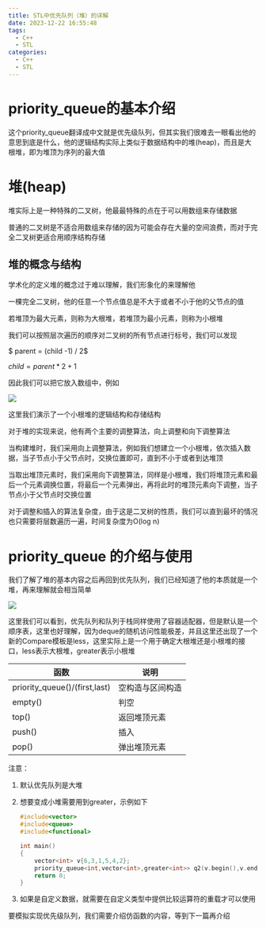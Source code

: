 ```yaml
---
title: STL中优先队列（堆）的详解
date: 2023-12-22 16:55:48
tags:
  - C++
  - STL
categories:
  - C++
  - STL
---
```


# priority_queue的基本介绍

这个priority_queue翻译成中文就是优先级队列，但其实我们很难去一眼看出他的意思到底是什么，他的逻辑结构实际上类似于数据结构中的堆(heap)，而且是大根堆，即为堆顶为序列的最大值

# 堆(heap)

堆实际上是一种特殊的二叉树，他最最特殊的点在于可以用数组来存储数据

普通的二叉树是不适合用数组来存储的因为可能会存在大量的空间浪费，而对于完全二叉树更适合用顺序结构存储

## 堆的概念与结构

学术化的定义堆的概念过于难以理解，我们形象化的来理解他

一棵完全二叉树，他的任意一个节点值总是不大于或者不小于他的父节点的值

若堆顶为最大元素，则称为大根堆，若堆顶为最小元素，则称为小根堆

我们可以按照层次遍历的顺序对二叉树的所有节点进行标号，我们可以发现

$ parent = (child -1) / 2$

$child = parent*2+1$

因此我们可以把它放入数组中，例如

![](https://s2.loli.net/2023/12/22/5KOYUfLyZTAs1l9.png)

这里我们演示了一个小根堆的逻辑结构和存储结构

对于堆的实现来说，他有两个主要的调整算法，向上调整和向下调整算法

当构建堆时，我们采用向上调整算法，例如我们想建立一个小根堆，依次插入数据，当子节点小于父节点时，交换位置即可，直到不小于或者到达堆顶

当取出堆顶元素时，我们采用向下调整算法，同样是小根堆，我们将堆顶元素和最后一个元素调换位置，将最后一个元素弹出，再将此时的堆顶元素向下调整，当子节点小于父节点时交换位置

对于调整和插入的算法复杂度，由于这是二叉树的性质，我们可以直到最坏的情况也只需要将层数遍历一遍，时间复杂度为O(log n)

# priority_queue 的介绍与使用

我们了解了堆的基本内容之后再回到优先队列，我们已经知道了他的本质就是一个堆，再来理解就会相当简单

![](https://s2.loli.net/2023/12/22/ENbThUkf4jJXiRo.png)

这里我们可以看到，优先队列和队列于栈同样使用了容器适配器，但是默认是一个顺序表，这里也好理解，因为deque的随机访问性能极差，并且这里还出现了一个新的Compare模板是less，这里实际上是一个用于确定大根堆还是小根堆的接口，less表示大根堆，greater表示小根堆

| 函数                          | 说明             |
| ----------------------------- | ---------------- |
| priority_queue()/(first,last) | 空构造与区间构造 |
| empty()                       | 判空             |
| top()                         | 返回堆顶元素     |
| push()                        | 插入             |
| pop()                         | 弹出堆顶元素     |

注意：

1. 默认优先队列是大堆

2. 想要变成小堆需要用到greater，示例如下
   ```C++
   #include<vector>
   #include<queue>
   #include<functional>
   
   int main()
   {
       vector<int> v{6,3,1,5,4,2};
       priority_queue<int,vector<int>,greater<int>> q2(v.begin(),v.end());
       return 0;
   }
   ```

3. 如果是自定义数据，就需要在自定义类型中提供比较运算符的重载才可以使用

要模拟实现优先级队列，我们需要介绍仿函数的内容，等到下一篇再介绍
